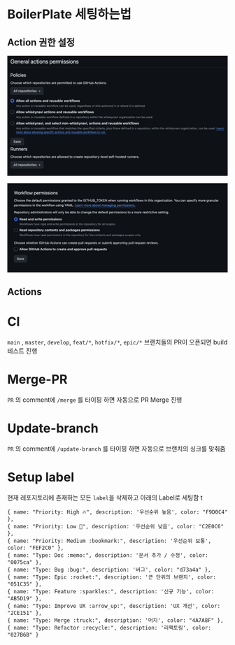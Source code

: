 # BoilerPlate 세팅하는법

## Action 권한 설정 

![정책](./README/organization-policies.png)

![Workflow permissions](./README/organization-workflow-permissions.png)

## Actions 

# CI
`main` , `master`, `develop`, `feat/*`, `hotfix/*`, `epic/*` 브랜치들의 PR이 오픈되면 build 테스트 진행

# Merge-PR
`PR` 의 comment에 `/merge` 를 타이핑 하면 자동으로 PR Merge 진행

# Update-branch
`PR` 의 comment에 `/update-branch` 를 타이핑 하면 자동으로 브랜치의 싱크를 맞춰줌

# Setup label
현재 레포지토리에 존재하는 모든 `label`을 삭제하고 
아래의 Label로 세팅함
t
```tsx
{ name: "Priority: High 🔥", description: '우선순위 높음', color: "F9D0C4" },
{ name: "Priority: Low 🐢", description: '우선순위 낮음', color: "C2E0C6" },
{ name: "Priority: Medium :bookmark:", description: '우선순위 보통', color: "FEF2C0" },
{ name: "Type: Doc :memo:", description: '문서 추가 / 수정', color: "0075ca" },
{ name: "Type: Bug :bug:", description: '버그', color: "d73a4a" },
{ name: "Type: Epic :rocket:", description: '큰 단위의 브랜치', color: "051C35" },
{ name: "Type: Feature :sparkles:", description: '신규 기능', color: "AB5D19" },
{ name: "Type: Improve UX :arrow_up:", description: 'UX 개선', color: "2CE151" },
{ name: "Type: Merge :truck:", description: '머지', color: "4A7A8F" },
{ name: "Type: Refactor :recycle:", description: '리팩토링', color: "027B6B" }
```

